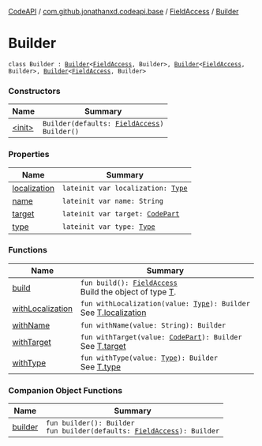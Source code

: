 [CodeAPI](../../../index.md) / [com.github.jonathanxd.codeapi.base](../../index.md) / [FieldAccess](../index.md) / [Builder](.)

# Builder

`class Builder : `[`Builder`](../../-accessor/-builder/index.md)`<`[`FieldAccess`](../index.md)`, Builder>, `[`Builder`](../../-typed/-builder/index.md)`<`[`FieldAccess`](../index.md)`, Builder>, `[`Builder`](../../-named/-builder/index.md)`<`[`FieldAccess`](../index.md)`, Builder>`

### Constructors

| Name | Summary |
|---|---|
| [&lt;init&gt;](-init-.md) | `Builder(defaults: `[`FieldAccess`](../index.md)`)`<br>`Builder()` |

### Properties

| Name | Summary |
|---|---|
| [localization](localization.md) | `lateinit var localization: `[`Type`](http://docs.oracle.com/javase/6/docs/api/java/lang/reflect/Type.html) |
| [name](name.md) | `lateinit var name: String` |
| [target](target.md) | `lateinit var target: `[`CodePart`](../../../com.github.jonathanxd.codeapi/-code-part/index.md) |
| [type](type.md) | `lateinit var type: `[`Type`](http://docs.oracle.com/javase/6/docs/api/java/lang/reflect/Type.html) |

### Functions

| Name | Summary |
|---|---|
| [build](build.md) | `fun build(): `[`FieldAccess`](../index.md)<br>Build the object of type [T](#). |
| [withLocalization](with-localization.md) | `fun withLocalization(value: `[`Type`](http://docs.oracle.com/javase/6/docs/api/java/lang/reflect/Type.html)`): Builder`<br>See [T.localization](#) |
| [withName](with-name.md) | `fun withName(value: String): Builder` |
| [withTarget](with-target.md) | `fun withTarget(value: `[`CodePart`](../../../com.github.jonathanxd.codeapi/-code-part/index.md)`): Builder`<br>See [T.target](#) |
| [withType](with-type.md) | `fun withType(value: `[`Type`](http://docs.oracle.com/javase/6/docs/api/java/lang/reflect/Type.html)`): Builder`<br>See [T.type](#) |

### Companion Object Functions

| Name | Summary |
|---|---|
| [builder](builder.md) | `fun builder(): Builder`<br>`fun builder(defaults: `[`FieldAccess`](../index.md)`): Builder` |
